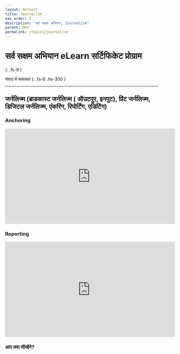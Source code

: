 ```yaml
---
layout: default
title: Journalism
nav_order: 2
description: "सर्व सक्षम अभियान, Journalism"
parent: विषय
permalink: /topics/journalism
---
```


# सर्व सक्षम अभियान eLearn सर्टिफिकेट प्रोग्राम
{: .fs-9 }

संवाद से सफलता
{: .fs-6 .fw-300 }

---

## जर्नलिज्म (ब्राडकास्ट जर्नलिज्म ( ऑउटपुर, इनपुट), प्रिंट जर्नलिज्म, डिजिटल जर्नलिज्म, एंकरिंग, रिपोर्टिंग, एडिटिंग)


### Anchoring

<iframe width="560" height="315" src="https://www.youtube.com/embed/MRs-UiyrG6M" frameborder="0" allow="accelerometer; autoplay; encrypted-media; gyroscope; picture-in-picture" allowfullscreen></iframe>

### Reporting

<iframe width="560" height="315" src="https://www.youtube.com/embed/ntyE2aIWyj0" frameborder="0" allow="accelerometer; autoplay; encrypted-media; gyroscope; picture-in-picture" allowfullscreen></iframe>


### आप क्या सीखेंगे?
